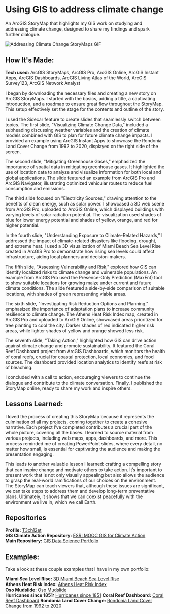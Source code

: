 # Using GIS to address climate change
An ArcGIS StoryMap that highlights my GIS work on studying and addressing climate change, designed to share my findings and spark further dialogue.

<img alt = "Addressing Climate Change StoryMaps GIF" img src="./Using GIS to address climate change - Google Chrome 2024-06-13 21-22-08.gif"/>

## How It's Made:

**Tech used:** ArcGIS StoryMaps, ArcGIS Pro, ArcGIS Online, ArcGIS Instant Apps, ArcGIS Dashboards, ArcGIS Living Atlas of the World, ArcGIS Survey123, ArcGIS Network Analyst

I began by downloading the necessary files and creating a new story on ArcGIS StoryMaps. I started with the basics, adding a title, a captivating introduction, and a roadmap to ensure great flow throughout the StoryMap. This setup effectively set the stage for the contents and outline of the story.

I used the Sidecar feature to create slides that seamlessly switch between topics. The first slide, "Visualizing Climate Change Data," included a subheading discussing weather variables and the creation of climate models combined with GIS to plan for future climate change impacts. I provided an example using ArcGIS Instant Apps to showcase the Rondonia Land Cover Change from 1992 to 2020, displayed on the right side of the screen.

The second slide, "Mitigating Greenhouse Gases," emphasized the importance of spatial data in mitigating greenhouse gases. It highlighted the use of location data to analyze and visualize information for both local and global applications. The slide featured an example from ArcGIS Pro and ArcGIS Navigator, illustrating optimized vehicular routes to reduce fuel consumption and emissions.

The third slide focused on "Electricity Sources," drawing attention to the benefits of clean energy, such as solar power. I showcased a 3D web scene from ArcGIS Pro, uploaded to ArcGIS Online, which displayed buildings with varying levels of solar radiation potential. The visualization used shades of blue for lower energy potential and shades of yellow, orange, and red for higher potential.

In the fourth slide, "Understanding Exposure to Climate-Related Hazards," I addressed the impact of climate-related disasters like flooding, drought, and extreme heat. I used a 3D visualization of Miami Beach Sea Level Rise created in ArcGIS Pro to demonstrate how rising sea levels could affect infrastructure, aiding local planners and decision-makers.

The fifth slide, "Assessing Vulnerability and Risk," explored how GIS can identify localized risks to climate change and vulnerable populations. An example from ArcGIS Pro used the Presence-Only Prediction (MaxEnt) tool to show suitable locations for growing maize under current and future climate conditions. The slide featured a side-by-side comparison of suitable locations, with shades of green representing viable areas.

The sixth slide, "Investigating Risk Reduction Options and Planning," emphasized the importance of adaptation plans to increase community resilience to climate change. The Athens Heat Risk Index map, created in ArcGIS Pro and uploaded to ArcGIS Online, showcased areas prioritized for tree planting to cool the city. Darker shades of red indicated higher risk areas, while lighter shades of yellow and orange showed less risk.

The seventh slide, "Taking Action," highlighted how GIS can drive action against climate change and promote sustainability. It featured the Coral Reef Dashboard project from ArcGIS Dashboards, which monitors the health of coral reefs, crucial for coastal protection, local economies, and food sources. The dashboard provided location analytics to identify reefs at risk of bleaching.

I concluded with a call to action, encouraging viewers to continue the dialogue and contribute to the climate conversation. Finally, I published the StoryMap online, ready to share my work and inspire others.

## Lessons Learned:

I loved the process of creating this StoryMap because it represents the culmination of all my projects, coming together to create a cohesive narrative. Each project I’ve completed contributes a crucial part of the whole picture, covering all the bases. I learned to source material from various projects, including web maps, apps, dashboards, and more. This process reminded me of creating PowerPoint slides, where every detail, no matter how small, is essential for captivating the audience and making the presentation engaging.

This leads to another valuable lesson I learned: crafting a compelling story that can inspire change and motivate others to take action. It’s important to present work that is not only visually appealing but also allows the audience to grasp the real-world ramifications of our choices on the environment. The StoryMap can teach viewers that, although these issues are significant, we can take steps to address them and develop long-term preventative plans. Ultimately, it shows that we can coexist peacefully with the environment we live in, which we call Earth.

## Repositories
**Profile:** [T3ch12et](https://github.com/T3ch12et) <br>
**GIS Climate Action Repository:** [ESRI MOOC GIS for Climate Action](https://github.com/T3ch12et/GIS-Data-Science-Portfolio/tree/main/ESRI-MOOC-GIS-for-Climate-Action) <br>
**Main Repository:** [GIS Data Science Portfolio](https://github.com/T3ch12et/GIS-Data-Science-Portfolio)

## Examples:
Take a look at these couple examples that I have in my own portfolio:

**Miami Sea Level Rise:** [3D Miami Beach Sea Level Rise](https://github.com/T3ch12et/GIS-Data-Science-Portfolio/tree/main/ESRI-MOOC-GIS-for-Climate-Action/3D-Miami-Beach-Sea-Level-Rise) <br>
**Athens Heat Risk Index:** [Athens Heat Risk Index](https://github.com/T3ch12et/GIS-Data-Science-Portfolio/tree/main/ESRI-MOOC-GIS-for-Climate-Action/Athens-Heat-Risk-Index) <br>
**Oso Mudslide:** [Oso Mudslide](https://github.com/T3ch12et/GIS-Data-Science-Portfolio/tree/main/ESRI-MOOC-Cartography/Oso-Mudslide) <br>
**Hurricanes since 1851:** [Hurricanes since 1851](https://github.com/T3ch12et/GIS-Data-Science-Portfolio/tree/main/ESRI-MOOC-Cartography/Hurricanes-since-1851) 
**Coral Reef Dashboard:** [Coral Reef Dashboard](https://github.com/T3ch12et/GIS-Data-Science-Portfolio/tree/main/ESRI-MOOC-GIS-for-Climate-Action/Coral-Reef-Dashboard)
**Rondonia Land Cover Change:** [Rondonia Land Cover Change from 1992 to 2020](https://github.com/T3ch12et/GIS-Data-Science-Portfolio/tree/main/ESRI-MOOC-GIS-for-Climate-Action/Rondonia-Land-Cover-Change)
